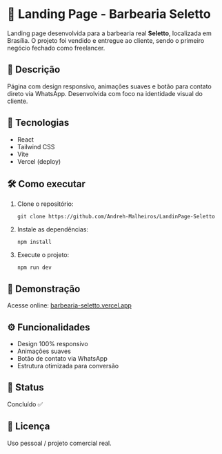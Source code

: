 # 💈 Landing Page - Barbearia Seletto

Landing page desenvolvida para a barbearia real **Seletto**, localizada em Brasília. O projeto foi vendido e entregue ao cliente, sendo o primeiro negócio fechado como freelancer.

## 📌 Descrição

Página com design responsivo, animações suaves e botão para contato direto via WhatsApp. Desenvolvida com foco na identidade visual do cliente.

## 🚀 Tecnologias

- React
- Tailwind CSS
- Vite
- Vercel (deploy)

## 🛠 Como executar

1. Clone o repositório:
   ```
   git clone https://github.com/Andreh-Malheiros/LandinPage-Seletto
   ```
2. Instale as dependências:
   ```
   npm install
   ```
3. Execute o projeto:
   ```
   npm run dev
   ```

## 📸 Demonstração

Acesse online: [barbearia-seletto.vercel.app](https://barbearia-seletto.vercel.app)

## ⚙️ Funcionalidades

- Design 100% responsivo
- Animações suaves
- Botão de contato via WhatsApp
- Estrutura otimizada para conversão

## 📄 Status

Concluído ✅

## 📝 Licença

Uso pessoal / projeto comercial real.
